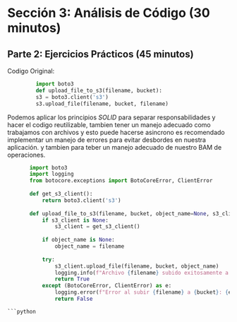 
# Sección 3: Análisis de Código (30 minutos)

## Parte 2: Ejercicios Prácticos (45 minutos)

Codigo Original:
 ```python
          import boto3
          def upload_file_to_s3(filename, bucket):
          s3 = boto3.client('s3')
          s3.upload_file(filename, bucket, filename)

 ```


Podemos aplicar los principios *SOLID* para separar responsabilidades y hacer el codigo reutilizable, tambien tener un manejo adecuado como trabajamos con archivos y esto puede hacerse asincrono es recomendado implementar un manejo de errores para evitar desbordes en nuestra aplicación. y tambien para teber un manejo adecuado de nuestro BAM de operaciones.
 ```python
        import boto3
        import logging
        from botocore.exceptions import BotoCoreError, ClientError
        
        def get_s3_client():
            return boto3.client('s3')
        
        def upload_file_to_s3(filename, bucket, object_name=None, s3_client=None):
            if s3_client is None:
                s3_client = get_s3_client()
            
            if object_name is None:
                object_name = filename
            
            try:
                s3_client.upload_file(filename, bucket, object_name)
                logging.info(f"Archivo {filename} subido exitosamente a {bucket}/{object_name}")
                return True
            except (BotoCoreError, ClientError) as e:
                logging.error(f"Error al subir {filename} a {bucket}: {e}")
                return False

 ```python
